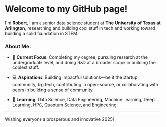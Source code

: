 # Welcome to my GitHub page!

I'm **Robert**, I am a senior data science student at **The University of Texas at Arlington**, researching and building cool stuff in tech and working toward building
a solid foundation in STEM.

### About Me:

- 🔭 **Current Focus**: Completing my degree, pursuing research at the undergraduate level, and doing R&D at a broader scope in building the coolest stuff.

- 💻 **Aspirations**: Building impactful solutions—be it the startup community, big tech, contributing to open-source, or collaborating with peers in building a sense of community.

- 🌱 **Learning**: Data Science, Data Engineering, Machine Learning, Deep Learning, HPC, Quantum Science, and Engineering.
  
---

Wishing everyone a prosperous and innovative 2025!
